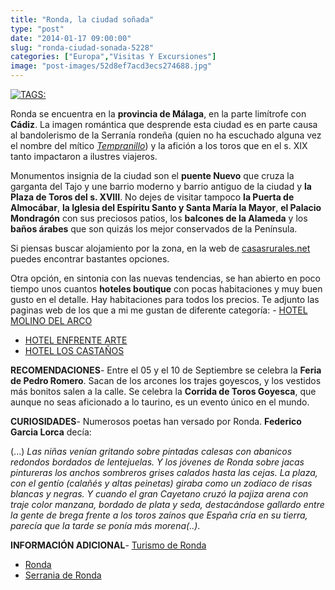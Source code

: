```yaml
---
title: "Ronda, la ciudad soñada"
type: "post"
date: "2014-01-17 09:00:00"
slug: "ronda-ciudad-sonada-5228"
categories: ["Europa","Visitas Y Excursiones"]
image: "post-images/52d8ef7acd3ecs274688.jpg"
---
```


[ ![ TAGS:](post-images/52d8ef7acd3ecs274688.jpg "Ronda by Phillips (Tony) ")](http://www.flickr.com/photos/37783959@N02/4915271723/sizes/z/in/photostream/)  
  
Ronda se encuentra en la **provincia de Málaga**, en la parte limítrofe con **Cádiz**. La imagen romántica que desprende esta ciudad es en parte causa al bandolerismo de la Serranía rondeña (quien no ha escuchado alguna vez el nombre del mítico *[Tempranillo](http://es.wikipedia.org/wiki/El_Tempranillo)*) y la afición a los toros que en el s. XIX tanto impactaron a ilustres viajeros.  
  
Monumentos insignia de la ciudad son el **puente Nuevo** que cruza la garganta del Tajo y une barrio moderno y barrio antiguo de la ciudad y **la Plaza de Toros del s. XVIII**. No dejes de visitar tampoco **la Puerta de Almocábar**, **la Iglesia del Espíritu Santo y Santa María la Mayor**, **el Palacio Mondragón** con sus preciosos patios, los **balcones de la Alameda** y los **baños árabes** que son quizás los mejor conservados de la Península.  
  
Si piensas buscar alojamiento por la zona, en la web de [casasrurales.net](https://www.casasrurales.net/casas-rurales/malaga/ronda) puedes encontrar bastantes opciones.  
  
Otra opción, en sintonia con las nuevas tendencias, se han abierto en poco tiempo unos cuantos **hoteles boutique** con pocas habitaciones y muy buen gusto en el detalle. Hay habitaciones para todos los precios. Te adjunto las paginas web de los que a mi me gustan de diferente categoría: - [HOTEL MOLINO DEL ARCO](http://www.hotelmolinodelarco.com)
- [HOTEL ENFRENTE ARTE](http://www.enfrentearte.com)
- [HOTEL LOS CASTAÑOS](http://www.loscastanos.com)

**RECOMENDACIONES**- Entre el 05 y el 10 de Septiembre se celebra la **Feria de Pedro Romero**. Sacan de los arcones los trajes goyescos, y los vestidos más bonitos salen a la calle. Se celebra la **Corrida de Toros Goyesca**, que aunque no seas aficionado a lo taurino, es un evento único en el mundo.

**CURIOSIDADES**- Numerosos poetas han versado por Ronda. **Federico Garcia Lorca** decía:

(...) *Las niñas venían gritando sobre pintadas calesas con abanicos redondos bordados de lentejuelas. Y los jóvenes de Ronda sobre jacas pintureras los anchos sombreros grises calados hasta las cejas. La plaza, con el gentío (calañés y altas peinetas) giraba como un zodíaco de risas blancas y negras. Y cuando el gran Cayetano cruzó la pajiza arena con traje color manzana, bordado de plata y seda, destacándose gallardo entre la gente de brega frente a los toros zaínos que España cría en su tierra, parecía que la tarde se ponía más morena(..)*.

**INFORMACIÓN ADICIONAL**- [Turismo de Ronda](http://www.turismoderonda.es/)
- [Ronda](http://www.ronda.net/)
- [Serrania de Ronda](http://www.serraniaderonda.com)